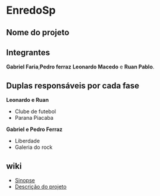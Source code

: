 # EnredoSp

## Nome do projeto 


## Integrantes
**Gabriel Faria**,**Pedro ferraz** **Leonardo Macedo** e **Ruan Pablo**.

## Duplas responsáveis por cada fase

**Leonardo e Ruan**
* Clube de futebol
* Parana Piacaba

**Gabriel e Pedro Ferraz**
* Liberdade
* Galeria do rock

## wiki
- <a href="https://github.com/Gabriele-sousa/EnredoSp/wiki/Sinopse-Geral"> Sinopse </a>
- <a href="https://github.com/Gabriele-sousa/EnredoSp/wiki/Descri%C3%A7%C3%A3o-do-projeto"> Descrição do projeto </a>
